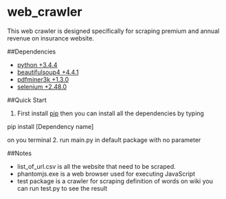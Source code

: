 # web_crawler

This web crawler is designed specifically for scraping premium and annual revenue on insurance website.

##Dependencies

+ [python +3.4.4](https://www.python.org/downloads/)
+ [beautifulsoup4 +4.4.1](http://www.crummy.com/software/BeautifulSoup/bs4/doc/)
+ [pdfminer3k +1.3.0](https://pypi.python.org/pypi/pdfminer3k/)
+ [selenium +2.48.0](http://www.seleniumhq.org/)

##Quick Start

1. First install [pip](https://pip.pypa.io/en/stable/installing/)
then you can install all the dependencies by typing 

pip install [Dependency name]

on you terminal
2. run main.py in default package with no parameter

##Notes

+ list_of_url.csv is all the website that need to be scraped.
+ phantomjs.exe is a web browser used for executing JavaScript
+ test package is a crawler for scraping definition of words on wiki 
you can run test.py to see the result

